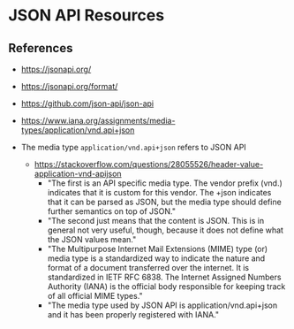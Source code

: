 
# JSON API Resources

## References
- https://jsonapi.org/
- https://jsonapi.org/format/
- https://github.com/json-api/json-api

- https://www.iana.org/assignments/media-types/application/vnd.api+json

- The media type ```application/vnd.api+json``` refers to JSON API
  + https://stackoverflow.com/questions/28055526/header-value-application-vnd-apijson
    * "The first is an API specific media type. The vendor prefix (vnd.) indicates that it is custom for this vendor. The +json indicates that it can be parsed as JSON, but the media type should define further semantics on top of JSON."
    * "The second just means that the content is JSON. This is in general not very useful, though, because it does not define what the JSON values mean."
    * "The Multipurpose Internet Mail Extensions (MIME) type (or) media type is a standardized way to indicate the nature and format of a document transferred over the internet. It is standardized in IETF RFC 6838. The Internet Assigned Numbers Authority (IANA) is the official body responsible for keeping track of all official MIME types."
    * "The media type used by JSON API is application/vnd.api+json and it has been properly registered with IANA."

